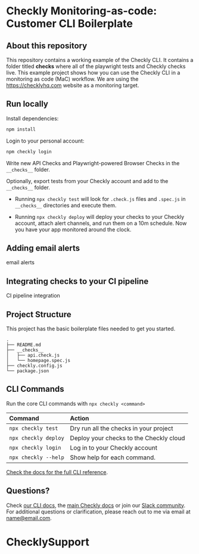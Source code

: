 # Checkly Monitoring-as-code: Customer CLI Boilerplate

## About this repository 
This repository contains a working example of the Checkly CLI. It contains a folder titled __checks__ where all of the playwright tests and Checkly checks live. This example project shows how you can use the Checkly CLI in a monitoring as code (MaC) workflow. We are using the https://checklyhq.com website as a monitoring target.

## Run locally

Install dependencies:

```bash
npm install
```

Login to your personal account:

```bash
npm checkly login
```

Write new API Checks and Playwright-powered Browser Checks in the `__checks__` folder.

Optionally, export tests from your Checkly account and add to the `__checks__` folder.

- Running `npx checkly test` will look for `.check.js` files and `.spec.js` in `__checks__` directories and execute them.
  
- Running `npx checkly deploy` will deploy your checks to your Checkly account, attach alert channels, and run them on a 10m schedule. Now you have your app monitored around the clock.

## Adding email alerts
email alerts

## Integrating checks to your CI pipeline
CI pipeline integration

## Project Structure

This project has the basic boilerplate files needed to get you started.

```
.
├── README.md
├── __checks__
│   ├── api.check.js
│   └── homepage.spec.js
├── checkly.config.js
└── package.json
```

## CLI Commands

Run the core CLI commands with `npx checkly <command>` 

| Command              | Action                                           |
|:---------------------|:-------------------------------------------------|
| `npx checkly test`   | Dry run all the checks in your project           |
| `npx checkly deploy` | Deploy your checks to the Checkly cloud          |
| `npx checkly login`  | Log in to your Checkly account                   |
| `npx checkly --help` | Show help for each command.                      |

[Check the docs for the full CLI reference](https://www.checklyhq.com/docs/cli/command-line-reference/).

## Questions?

Check [our CLI docs](https://www.checklyhq.com/docs/cli/), the [main Checkly docs](https://checklyhq.com/docs) or 
join our [Slack community](https://checklyhq.com/slack).
For additional questions or clarification, please reach out to me via email at name@email.com.
# ChecklySupport
